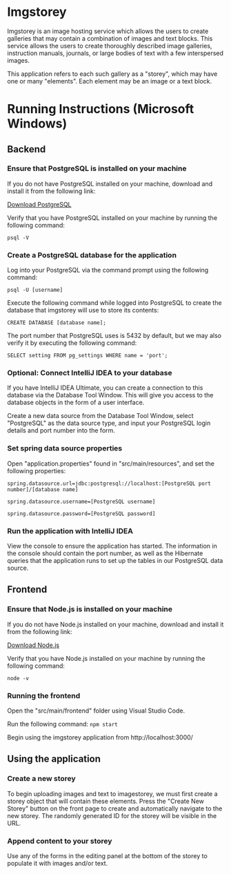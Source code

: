 # Imgstorey

Imgstorey is an image hosting service which allows the users to create galleries that may contain a combination of images and text blocks.
This service allows the users to create thoroughly described image galleries, instruction manuals, journals, or large bodies of text with a few interspersed images.

This application refers to each such gallery as a "storey", which may have one or many "elements". Each element may be an image or a text block.

# Running Instructions (Microsoft Windows)

## Backend

### Ensure that PostgreSQL is installed on your machine

If you do not have PostgreSQL installed on your machine, download and install it from the following link:

[Download PostgreSQL](https://www.postgresql.org/download/)

Verify that you have PostgreSQL installed on your machine by running the following command:

`psql -V`

### Create a PostgreSQL database for the application

Log into your PostgreSQL via the command prompt using the following command:

`psql -U [username]`

Execute the following command while logged into PostgreSQL to create the database that imgstorey will use to store its contents:

`CREATE DATABASE [database name];`

The port number that PostgreSQL uses is 5432 by default, but we may also verify it by executing the following command:

`SELECT setting FROM pg_settings WHERE name = 'port';`

### Optional: Connect IntelliJ IDEA to your database

If you have IntelliJ IDEA Ultimate, you can create a connection to this database via the Database Tool Window.
This will give you access to the database objects in the form of a user interface.

Create a new data source from the Database Tool Window, select "PostgreSQL" as the data source type, and input your PostgreSQL login details and port number into the form.

### Set spring data source properties

Open "application.properties" found in "src/main/resources", and set the following properties:

`spring.datasource.url=jdbc:postgresql://localhost:[PostgreSQL port number]/[database name]`

`spring.datasource.username=[PostgreSQL username]`

`spring.datasource.password=[PostgreSQL password]`

### Run the application with IntelliJ IDEA

View the console to ensure the application has started. 
The information in the console should contain the port number, as well as the Hibernate queries that the application runs to set up the tables in our PostgreSQL data source.

## Frontend

### Ensure that Node.js is installed on your machine

If you do not have Node.js installed on your machine, download and install it from the following link:

[Download Node.js](https://nodejs.org/en/download/)

Verify that you have Node.js installed on your machine by running the following command:

`node -v`

### Running the frontend

Open the "src/main/frontend" folder using Visual Studio Code.

Run the following command:
`npm start`

Begin using the imgstorey application from http://localhost:3000/

## Using the application

### Create a new storey
To begin uploading images and text to imagestorey, we must first create a storey object that will contain these elements. 
Press the "Create New Storey" button on the front page to create and automatically navigate to the new storey.
The randomly generated ID for the storey will be visible in the URL.

### Append content to your storey
Use any of the forms in the editing panel at the bottom of the storey to populate it with images and/or text.
